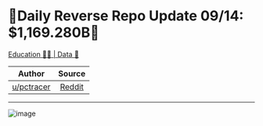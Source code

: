 🔴Daily Reverse Repo Update 09/14: $1,169.280B🔴
================================================

[Education 👨‍🏫 | Data 🔢](https://www.reddit.com/r/Superstonk/search?q=flair_name%3A%22Education%20%F0%9F%91%A8%E2%80%8D%F0%9F%8F%AB%20%7C%20Data%20%F0%9F%94%A2%22&restrict_sr=1)

| Author       | Source       | 
| :-------------: |:-------------:|
|  [u/pctracer](https://www.reddit.com/user/pctracer/) | [Reddit](https://www.reddit.com/r/Superstonk/comments/po760z/daily_reverse_repo_update_0914_1169280b/) | 

---

![image](https://user-images.githubusercontent.com/82035192/133936575-f75e93dd-a986-4146-b086-025edc7ee17a.png)

